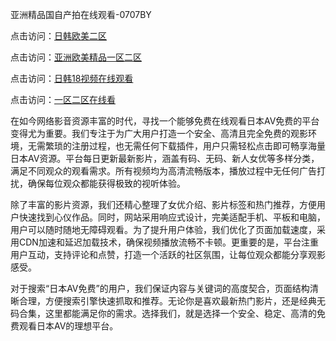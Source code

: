 亚洲精品国自产拍在线观看-0707BY

点击访问：<a href="https://gfd-5xg.pages.dev/">日韩欧美二区</a>

点击访问：<a href="https://fdhf-454.pages.dev/">亚洲欧美精品一区二区</a>

点击访问：<a href="https://bsdf-5f5.pages.dev/">日韩18视频在线观看</a>

点击访问：<a href="https://bered.pages.dev/">一区二区在线看</a>



在如今网络影音资源丰富的时代，寻找一个能够免费在线观看日本AV免费的平台变得尤为重要。我们专注于为广大用户打造一个安全、高清且完全免费的观影环境，无需繁琐的注册过程，也无需任何下载插件，用户只需轻松点击即可畅享海量日本AV资源。平台每日更新最新影片，涵盖有码、无码、新人女优等多样分类，满足不同观众的观看需求。所有视频均为高清流畅版本，播放过程中无任何广告打扰，确保每位观众都能获得极致的视听体验。

除了丰富的影片资源，我们还精心整理了女优介绍、影片标签和热门推荐，方便用户快速找到心仪作品。同时，网站采用响应式设计，完美适配手机、平板和电脑，用户可以随时随地无障碍观看。为了提升用户体验，我们优化了页面加载速度，采用CDN加速和延迟加载技术，确保视频播放流畅不卡顿。更重要的是，平台注重用户互动，支持评论和点赞，打造一个活跃的社区氛围，让每位观众都能分享观影感受。

对于搜索“日本AV免费”的用户，我们保证内容与关键词的高度契合，页面结构清晰合理，方便搜索引擎快速抓取和推荐。无论你是喜欢最新热门影片，还是经典无码合集，这里都能满足你的需求。选择我们，就是选择一个安全、稳定、高清的免费观看日本AV的理想平台。




<span style="display:none;">[Canonical link]( https://github.com/datang215420/1051419 ）</span>

